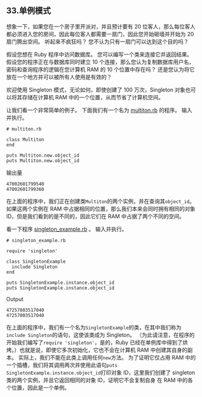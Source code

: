 ## 33.单例模式

想象一下，如果您在一个房子里开派对，并且预计要有 20 位客人，那么每位客人都必须进入您的房间，因此每位客人都需要一扇门，因此您开始砸墙并开始为 20 扇门腾出空间。 听起来不疯狂吗？ 您不认为只有一扇门可以达到这个目的吗？

假设您想在 Ruby 程序中访问数据库。 您可以编写一个类来连接它并返​​回结果。 假设您的程序正在与数据库同时建立 10 个连接，那么您认为复制数据库用户名，密码和查询程序的逻辑在您计算机 RAM 的 10 个位置中存在吗？ 还是您认为将它放在一个地方并可以被所有人使用是有效的？

欢迎使用 Singleton 模式，无论如何，即使创建了 100 万次，Singleton 对象也可以将其存储在计算机 RAM 中的一个位置，从而节省了计算机空间。

让我们看一个非常简单的例子。 下面我们有一个名为 [multiton.rb](code/design_patterns/multiton.rb) 的程序。 输入并执行。

```
# multiton.rb

class Multiton
end

puts Multiton.new.object_id
puts Multiton.new.object_id
```

输出量

```
47002601799540
47002601799360
```

在上面的程序中，我们正在创建类`Multiton`的两个实例，并在查询其`object_id`。 如果这两个实例在 RAM 中占据相同的位置，那么我们本来会同时拥有相同的对象 ID，但是我们看到的是不同的，因此它们在 RAM 中占据了两个不同的空间。

看一下程序 [singleton_example.rb](code/design_patterns/singleton_example.rb) 。 输入并执行。

```
# singleton_example.rb

require 'singleton'

class SingletonExample
  include Singleton
end

puts SingletonExample.instance.object_id
puts SingletonExample.instance.object_id
```

Output

```
47257803517040
47257803517040
```

在上面的程序中，我们有一个名为`SingletonExample`的类，在其中我们称为`include Singleton`的语句，这使该类成为 Singleton。 （为此请注意，在程序的开始我们编写了`require 'singleton'`，是的，Ruby 已经在单例库中得到了烘烤。）也就是说，即使它多次初始化，它也不会在计算机 RAM 中创建其自身的副本。 实际上，我们不能在此类上调用任何`new`方法。 为了证明它仅占用 RAM 中的一个插槽，我们将其调用两次并使用此语句`puts SingletonExample.instance.object_id`打印对象 ID，这里我们创建了 singleton 类的两个实例，并且它返回相同的对象 ID，证明它不会复制自身 在 RAM 中的各个位置，因此是一个单例。